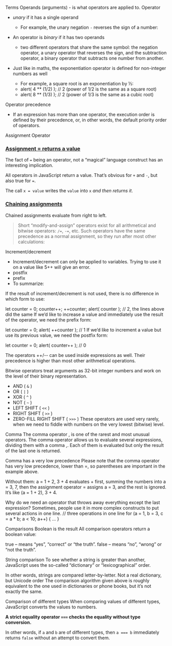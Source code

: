 Terms
Operands (arguments) - is what operators are applied to.
Operator 
+ _unary_ if it has a single operand
	+ For example, the unary negation `-` reverses the sign of a number:
+ An operator is _binary_ if it has two operands
	+ two different operators that share the same symbol: the negation operator, a unary operator that reverses the sign, and the subtraction operator, a binary operator that subtracts one number from another.

+ Just like in maths, the exponentiation operator is defined for non-integer numbers as well
	+ For example, a square root is an exponentiation by ½:
	+ alert( 4 ** (1/2) ); // 2 (power of 1/2 is the same as a square root)
	+ alert( 8 ** (1/3) ); // 2 (power of 1/3 is the same as a cubic root)

Operator precedence
+ If an expression has more than one operator, the execution order is defined by their precedence, or, in other words, the default priority order of operators.

Assignment Operator
### [Assignment = returns a value](https://javascript.info/operators#assignment-returns-a-value)

The fact of `=` being an operator, not a “magical” language construct has an interesting implication.

All operators in JavaScript return a value. That’s obvious for `+` and `-`, but also true for `=`.

The call `x = value` writes the `value` into `x` _and then returns it_.

### [Chaining assignments](https://javascript.info/operators#chaining-assignments)

Chained assignments evaluate from right to left.

> Short “modify-and-assign” operators exist for all arithmetical and bitwise operators: `/=`, `-=`, etc.
> Such operators have the same precedence as a normal assignment, so they run after most other calculations:

[](https://javascript.info/operators# "run")

Increment/decrement
+ Increment/decrement can only be applied to variables. Trying to use it on a value like 5++ will give an error.
+ postfix 
+ prefix
+ To summarize:

If the result of increment/decrement is not used, there is no difference in which form to use:

let counter = 0;
counter++;
++counter;
alert( counter ); // 2, the lines above did the same
If we’d like to increase a value and immediately use the result of the operator, we need the prefix form:

let counter = 0;
alert( ++counter ); // 1
If we’d like to increment a value but use its previous value, we need the postfix form:

let counter = 0;
alert( counter++ ); // 0

The operators ++/-- can be used inside expressions as well. Their precedence is higher than most other arithmetical operations.


Bitwise operators
 treat arguments as 32-bit integer numbers and work on the level of their binary representation.
- AND ( `&` )
- OR ( `|` )
- XOR ( `^` )
- NOT ( `~` )
- LEFT SHIFT ( `<<` )
- RIGHT SHIFT ( `>>` )
- ZERO-FILL RIGHT SHIFT ( `>>>` )
These operators are used very rarely, when we need to fiddle with numbers on the very lowest (bitwise) level.


Comma
The comma operator , is one of the rarest and most unusual operators.
The comma operator allows us to evaluate several expressions, dividing them with a comma ,. Each of them is evaluated but only the result of the last one is returned.

Comma has a very low precedence
Please note that the comma operator has very low precedence, lower than =, so parentheses are important in the example above.

Without them: a = 1 + 2, 3 + 4 evaluates + first, summing the numbers into a = 3, 7, then the assignment operator = assigns a = 3, and the rest is ignored. It’s like (a = 1 + 2), 3 + 4.

Why do we need an operator that throws away everything except the last expression?
Sometimes, people use it in more complex constructs to put several actions in one line.
// three operations in one line
for (a = 1, b = 3, c = a * b; a < 10; a++) {
 ...
}

Comparisons
Boolean is the result
All comparison operators return a boolean value:

true – means “yes”, “correct” or “the truth”.
false – means “no”, “wrong” or “not the truth”.

String comparison
To see whether a string is greater than another, JavaScript uses the so-called “dictionary” or “lexicographical” order.

In other words, strings are compared letter-by-letter.
Not a real dictionary, but Unicode order
The comparison algorithm given above is roughly equivalent to the one used in dictionaries or phone books, but it’s not exactly the same.

Comparison of different types
When comparing values of different types, JavaScript converts the values to numbers.

**A strict equality operator `===` checks the equality without type conversion.**

In other words, if `a` and `b` are of different types, then `a === b` immediately returns `false` without an attempt to convert them.


